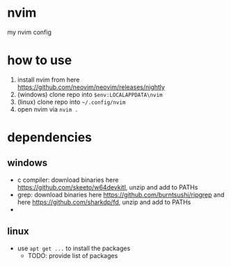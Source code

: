 # nvim
my nvim config

# how to use
1. install nvim from here https://github.com/neovim/neovim/releases/nightly
2. (windows) clone repo into `$env:LOCALAPPDATA\nvim`
2. (linux) clone repo into `~/.config/nvim`
4. open nvim via `nvim .`

# dependencies
## windows
- c compiler: download binaries here https://github.com/skeeto/w64devkitl, unzip and add to PATHs
- grep: download binaries here https://github.com/burntsushi/ripgrep and here https://github.com/sharkdp/fd, unzip and add to PATHs
- 

## linux
- use `apt get ...` to install the packages
  - TODO: provide list of packages
